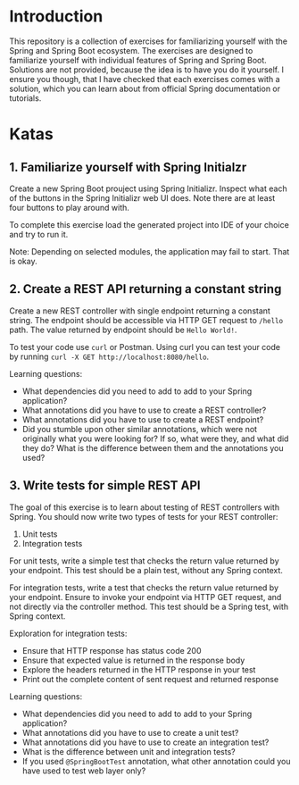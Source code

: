 # Introduction

This repository is a collection of exercises for familiarizing yourself with the Spring and Spring Boot ecosystem.
The exercises are designed to familiarize yourself with individual features of Spring and Spring Boot.
Solutions are not provided, because the idea is to have you do it yourself.
I ensure you though, that I have checked that each exercises comes with a solution, which you can learn about from official Spring documentation or tutorials.

# Katas

## 1. Familiarize yourself with Spring Initialzr

Create a new Spring Boot prouject using Spring Initializr.
Inspect what each of the buttons in the Spring Initializr web UI does.
Note there are at least four buttons to play around with.

To complete this exercise load the generated project into IDE of your choice and try to run it.


Note: Depending on selected modules, the application may fail to start. That is okay.

## 2. Create a REST API returning a constant string

Create a new REST controller with single endpoint returning a constant string.
The endpoint should be accessible via HTTP GET request to `/hello` path.
The value returned by endpoint should be `Hello World!`.

To test your code use `curl` or Postman.
Using curl you can test your code by running `curl -X GET http://localhost:8080/hello`.

Learning questions:
- What dependencies did you need to add to add to your Spring application?
- What annotations did you have to use to create a REST controller?
- What annotations did you have to use to create a REST endpoint?
- Did you stumble upon other similar annotations, which were not originally what you were looking for? 
  If so, what were they, and what did they do?
  What is the difference between them and the annotations you used?

## 3. Write tests for simple REST API

The goal of this exercise is to learn about testing of REST controllers with Spring.
You should now write two types of tests for your REST controller:
1. Unit tests
2. Integration tests

For unit tests, write a simple test that checks the return value returned by your endpoint. 
This test should be a plain test, without any Spring context.

For integration tests, write a test that checks the return value returned by your endpoint.
Ensure to invoke your endpoint via HTTP GET request, and not directly via the controller method.
This test should be a Spring test, with Spring context.

Exploration for integration tests:
- Ensure that HTTP response has status code 200
- Ensure that expected value is returned in the response body
- Explore the headers returned in the HTTP response in your test
- Print out the complete content of sent request and returned response

Learning questions:
- What dependencies did you need to add to add to your Spring application?
- What annotations did you have to use to create a unit test? 
- What annotations did you have to use to create an integration test?
- What is the difference between unit and integration tests?
- If you used `@SpringBootTest` annotation, what other annotation could you have used to test web layer only?

